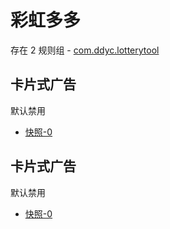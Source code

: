 # 彩虹多多

存在 2 规则组 - [com.ddyc.lotterytool](/src/apps/com.ddyc.lotterytool.ts)

## 卡片式广告

默认禁用

- [快照-0](https://i.gkd.li/import/13324555)

## 卡片式广告

默认禁用

- [快照-0](https://i.gkd.li/import/13325888)
